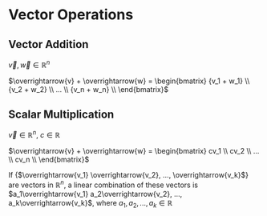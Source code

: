 # Vector Operations

## Vector Addition
$\overrightarrow{v}, \overrightarrow{w} \in \mathbb{R}^n$

$\overrightarrow{v} + \overrightarrow{w} =
\begin{bmatrix}
  {v_1 + w_1} \\
  {v_2 + w_2} \\
  ... \\
  {v_n + w_n} \\
\end{bmatrix}$

## Scalar Multiplication
$\overrightarrow{v} \in \mathbb{R}^n$, $c \in \mathbb{R}$

$\overrightarrow{v} + \overrightarrow{w} =
\begin{bmatrix}
  cv_1 \\
  cv_2 \\
  ... \\
  cv_n \\
\end{bmatrix}$

If {$\overrightarrow{v_1} \overrightarrow{v_2}, ..., \overrightarrow{v_k}$} are vectors in $\mathbb{R}^n$, a linear combination of these vectors is $a_1\overrightarrow{v_1} a_2\overrightarrow{v_2}, ..., a_k\overrightarrow{v_k}$, where $a_1, a_2, ..., a_k \in \mathbb{R}$